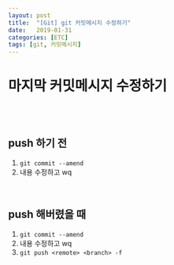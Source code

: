 ```yaml
---
layout: post
title:  "[Git] git 커밋메시지 수정하기"
date:   2019-01-31
categories: [ETC]
tags: [git, 커밋메시지]
---
```


# 마지막 커밋메시지 수정하기
<br/><br/>

## push 하기 전
1. `git commit --amend`
2. 내용 수정하고 wq

<br/>

## push 해버렸을 때
1. `git commit --amend`
2. 내용 수정하고 wq
3. `git push <remote> <branch> -f`
